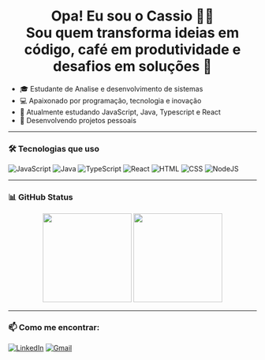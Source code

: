 <h1 align="center">Opa! Eu sou o Cassio 👋😀<br>Sou quem transforma ideias em código, café em produtividade e desafios em soluções 🚀</h1>



- 🎓 Estudante de Analise e desenvolvimento de sistemas
- 💻 Apaixonado por programação, tecnologia e inovação
- 🌱 Atualmente estudando JavaScript, Java, Typescript e React 
- 🚀 Desenvolvendo projetos pessoais 

---

### 🛠️ Tecnologias que uso

![JavaScript](https://img.shields.io/badge/JavaScript-F7DF1E?logo=javascript&logoColor=black&style=for-the-badge)
![Java](https://img.shields.io/badge/Java-007396?logo=java&logoColor=white&style=for-the-badge)
![TypeScript](https://img.shields.io/badge/TypeScript-3178C6?logo=typescript&logoColor=white&style=for-the-badge)
![React](https://img.shields.io/badge/React-20232A?logo=react&logoColor=61DAFB&style=for-the-badge)
![HTML](https://img.shields.io/badge/HTML5-E34F26?logo=html5&logoColor=white&style=for-the-badge)
![CSS](https://img.shields.io/badge/CSS3-1572B6?logo=css3&logoColor=white&style=for-the-badge)
![NodeJS](https://img.shields.io/badge/Node.js-339933?logo=node.js&logoColor=white&style=for-the-badge)


---

### 📊 GitHub Status

<div align="center">
  <img height="180em" src="https://github-readme-stats.vercel.app/api?username=CassioPassosP&show_icons=true&theme=radical" />
  <img height="180em" src="https://github-readme-stats.vercel.app/api/top-langs/?username=CassioPassosP&layout=compact&theme=radical" />
</div>

---

### 📫 Como me encontrar:

[![LinkedIn](https://img.shields.io/badge/LinkedIn-blue?style=for-the-badge&logo=linkedin)](https://www.linkedin.com/in/cassio-passos-pereira-3b1aa0192/)
[![Gmail](https://img.shields.io/badge/Gmail-red?style=for-the-badge&logo=gmail&logoColor=white)](mailto:contatocomcassioo@gmail.com)
